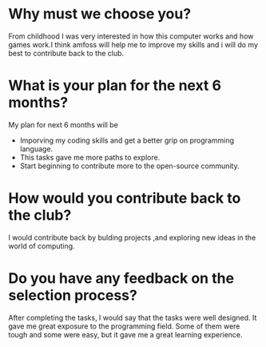 # Why must we choose you?
 From childhood I was very interested in how this computer works and how games work.I think amfoss will help me to improve my skills and i will
do my best to contribute back to the club.

# What is your plan for the next 6 months?
My plan for next 6 months will be
- Imporving my coding skills and get a better grip on programming language.
- This tasks gave me more paths to explore.
- Start beginning to contribute more to the open-source community.

# How would you contribute back to the club?
  I would contribute back by bulding projects ,and exploring new ideas in the world of computing.


# Do you have any feedback on the selection process?
  After completing the tasks, I would say that the tasks were well designed. It gave me great exposure to the programming field. Some of them were tough and some were easy, but it gave me a great learning experience.

